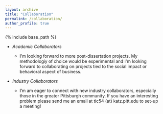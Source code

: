 ```yaml
---
layout: archive
title: "Collaboration"
permalink: /collaboration/
author_profile: true
---
```


{% include base_path %}
* *Academic Collaborators*
  * I'm looking forward to more post-dissertation projects. My methodologiy of choice would be experimental and I'm looking forward to collaborating on projects tied to the social impact or behavioral aspect of business.

* *Industry Collaborators*
  * I’m am eager to connect with new  industry collaborators, especially those in the greater Pittsburgh community. If you have an interesting problem please send me an email at tic54 (at) katz.pitt.edu to set-up a meeting!
